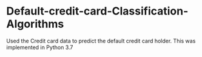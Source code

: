 # Default-credit-card-Classification-Algorithms
Used the Credit card data to predict the default credit card holder. This was implemented in Python 3.7
